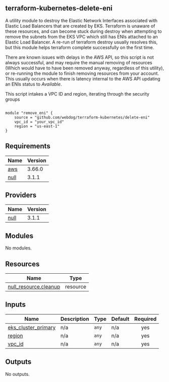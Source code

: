 ## terraform-kubernetes-delete-eni

A utility module to destroy the Elastic Network Interfaces associated with Elastic Load Balancers that are created by EKS. Terraform is unaware of these resources, and can become stuck during destroy when attempting to remove the subnets from the EKS VPC which still has ENIs attached to an Elastic Load Balancer. A re-run of terraform destroy usually resolves this, but this module helps terraform complete successfully on the first time.

There are known issues with delays in the AWS API, so this script is not always successful, and may require the manual removing of resources (Which would have to have been removed anyway, regardless of this utility), or re-running the module to finish removing resources from your account. This usually occurs when there is latency internal to the AWS API updating an ENIs status to *Available*.

This script intakes a VPC ID and region, iterating through the security groups

```hcl

module "remove_eni" {
    source = "github.com/webdog/terraform-kubernetes/delete-eni"
    vpc_id = "your_vpc_id"
    region = "us-east-1"
}

```

## Requirements

| Name | Version |
|------|---------|
| <a name="requirement_aws"></a> [aws](#requirement\_aws) | 3.66.0 |
| <a name="requirement_null"></a> [null](#requirement\_null) | 3.1.1 |

## Providers

| Name | Version |
|------|---------|
| <a name="provider_null"></a> [null](#provider\_null) | 3.1.1 |

## Modules

No modules.

## Resources

| Name | Type |
|------|------|
| [null_resource.cleanup](https://registry.terraform.io/providers/hashicorp/null/3.1.1/docs/resources/resource) | resource |

## Inputs

| Name | Description | Type | Default | Required |
|------|-------------|------|---------|:--------:|
| <a name="input_eks_cluster_primary"></a> [eks\_cluster\_primary](#input\_eks\_cluster\_primary) | n/a | `any` | n/a | yes |
| <a name="input_region"></a> [region](#input\_region) | n/a | `any` | n/a | yes |
| <a name="input_vpc_id"></a> [vpc\_id](#input\_vpc\_id) | n/a | `any` | n/a | yes |

## Outputs

No outputs.
